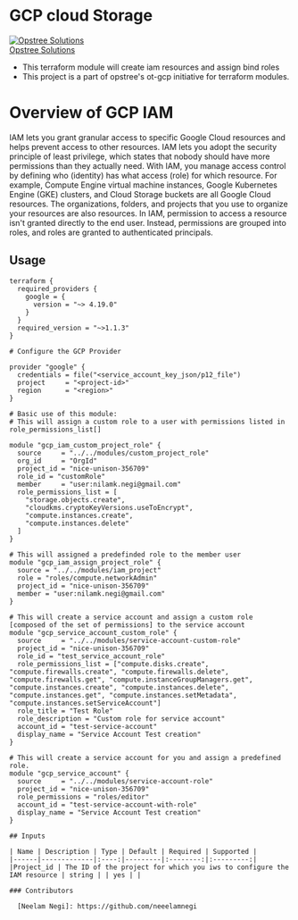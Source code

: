 # GCP cloud Storage

[![Opstree Solutions][opstree_avatar]][opstree_homepage]<br/>[Opstree Solutions][opstree_homepage] 

  [opstree_homepage]: https://opstree.github.io/
  [opstree_avatar]: https://img.cloudposse.com/150x150/https://github.com/opstree.png

  - This terraform module will create iam resources and assign bind roles 
  - This project is a part of opstree's ot-gcp initiative for terraform modules.

# Overview of GCP IAM
  IAM lets you grant granular access to specific Google Cloud resources and helps prevent access to other resources. IAM lets you adopt the security principle of least privilege, which states that nobody should have more permissions than they actually need.
  With IAM, you manage access control by defining who (identity) has what access (role) for which resource. For example, Compute Engine virtual machine instances, Google Kubernetes Engine (GKE) clusters, and Cloud Storage buckets are all Google Cloud resources. The organizations, folders, and projects that you use to organize your resources are also resources.
  In IAM, permission to access a resource isn't granted directly to the end user. Instead, permissions are grouped into roles, and roles are granted to authenticated principals. 

## Usage

```
terraform {
  required_providers {
    google = {
      version = "~> 4.19.0"
    }
  }
  required_version = "~>1.1.3"
}

# Configure the GCP Provider

provider "google" {
  credentials = file("<service_account_key_json/p12_file")
  project     = "<project-id>"
  region      = "<region>"
}

# Basic use of this module:
# This will assign a custom role to a user with permissions listed in role_permissions_list[]

module "gcp_iam_custom_project_role" {
  source     = "../../modules/custom_project_role"
  org_id     = "OrgId"
  project_id = "nice-unison-356709"
  role_id = "customRole"
  member     = "user:nilamk.negi@gmail.com"
  role_permissions_list = [
    "storage.objects.create",
    "cloudkms.cryptoKeyVersions.useToEncrypt",
    "compute.instances.create",
    "compute.instances.delete"
  ]
}

# This will assigned a predefinded role to the member user
module "gcp_iam_assign_project_role" {
  source = "../../modules/iam_project"
  role = "roles/compute.networkAdmin"
  project_id = "nice-unison-356709"
  member = "user:nilamk.negi@gmail.com"
}

# This will create a service account and assign a custom role [composed of the set of permissions] to the service account
module "gcp_service_account_custom_role" {
  source     = "../../modules/service-account-custom-role"
  project_id = "nice-unison-356709"
  role_id = "test_service_account_role"
  role_permissions_list = ["compute.disks.create", "compute.firewalls.create", "compute.firewalls.delete", "compute.firewalls.get", "compute.instanceGroupManagers.get", "compute.instances.create", "compute.instances.delete", "compute.instances.get", "compute.instances.setMetadata", "compute.instances.setServiceAccount"]
  role_title = "Test Role"
  role_description = "Custom role for service account"
  account_id = "test-service-account"
  display_name = "Service Account Test creation"
}

# This will create a service account for you and assign a predefined role.
module "gcp_service_account" {
  source     = "../../modules/service-account-role"
  project_id = "nice-unison-356709"
  role_permissions = "roles/editor"
  account_id = "test-service-account-with-role"
  display_name = "Service Account Test creation"
}

## Inputs

| Name | Description | Type | Default | Required | Supported |
|------|-------------|:----:|---------|:--------:|:---------:|
|Project_id | The ID of the project for which you iws to configure the IAM resource | string | | yes | |

### Contributors

  [Neelam Negi]: https://github.com/neeelamnegi
